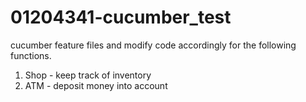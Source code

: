 # 01204341-cucumber_test

cucumber feature files and modify code accordingly for the following functions.
1) Shop - keep track of inventory
2) ATM - deposit money into account
